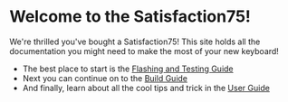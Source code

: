 # Welcome to the Satisfaction75!

We're thrilled you've bought a Satisfaction75! This site holds all the documentation you might need to make the most of your new keyboard!

* The best place to start is the [Flashing and Testing Guide](flashing.md)
* Next you can continue on to the [Build Guide](build_guide.md)
* And finally, learn about all the cool tips and trick in the [User Guide](user_guide.md)